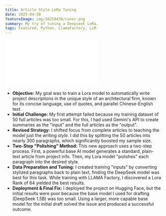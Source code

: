 ```yaml
---
title: Article Style LoRa Tuning
date: 2025-04-30
featureImage: img/20250430/cover.png
summary: My try of tuning a Deepseek LoRa.
tags: Featured, Python, LlamaFactory, LLM
---
```


<div class="video-container">
<iframe src="//player.bilibili.com/player.html?isOutside=true&aid=114702302650242&bvid=BV1bBN5zHE9u&cid=30556491125&p=1" scrolling="no" border="0" frameborder="no" framespacing="0" allowfullscreen="true"></iframe>
</div>

- **Objective:** My goal was to train a Lora model to automatically write project descriptions in the unique style of an architectural firm, known for its concise language, use of quotes, and parallel Chinese-English text.
- **Initial Challenge:** My first attempt failed because my training dataset of 50 full articles was too small. For this, I had used Gemini's API to create summaries as the "input" and the full articles as the "output".
- **Revised Strategy:** I shifted focus from complete articles to teaching the model just the writing _style_. I did this by splitting the 50 articles into nearly 300 paragraphs, which significantly boosted my sample size.
- **Two-Step "Polishing" Method:** This new approach uses a two-step process. First, a powerful base AI model generates a standard, plain-text article from project info. Then, my Lora model "polishes" each paragraph into the desired style.
- **Data Preparation and Tuning:** I created training "inputs" by converting stylized paragraphs back to plain text, finding the DeepSeek model was best for this task. While training with LLAMA Factory, I discovered a Lora Rank of 64 yielded the best results.
- **Deployment & Final Fix:** I deployed the project on Hugging Face, but the initial results were poor because the base model I used for drafting (DeepSeek 1.5B) was too small. Using a larger, more capable base model for the initial draft solved the issue and produced a successful outcome.